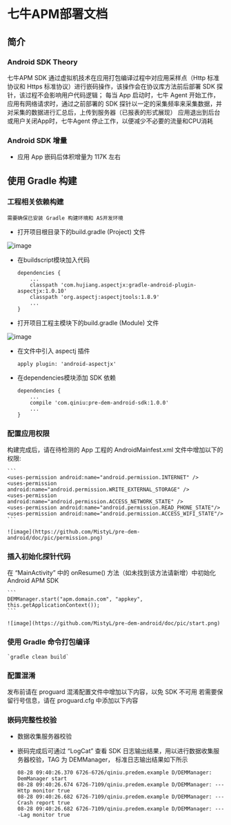 # 七牛APM部署文档
## 简介
### Android SDK Theory
七牛APM SDK 通过虚拟机技术在应用打包编译过程中对应用采样点（Http 标准协议和 Https 标准协议）进行嵌码操作，该操作会在协议库方法前后部署 SDK 探针，该过程不会影响用户代码逻辑；
每当 App 启动时，七牛 Agent 开始工作，应用有网络请求时，通过之前部署的 SDK 探针以一定的采集频率来采集数据，并对采集的数据进行汇总后，上传到服务器（已报表的形式展现）
应用退出到后台或用户关闭App时，七牛Agent 停止工作，以便减少不必要的流量和CPU消耗
### Android SDK 增量
- 应用 App 嵌码后体积增量为 117K 左右

## 使用 Gradle 构建
### 工程相关依赖构建
 ` 需要确保已安装 Gradle 构建环境和 AS开发环境 `

 - 打开项目根目录下的build.gradle (Project) 文件

![image](https://github.com/MistyL/pre-dem-android/doc/pic/project_gradle.png)

 - 在buildscript模块加入代码

 	```
 	dependencies {
        ...
        classpath 'com.hujiang.aspectjx:gradle-android-plugin-aspectjx:1.0.10'
        classpath 'org.aspectj:aspectjtools:1.8.9'
        ...
    }
 	```

 - 打开项目工程主模块下的build.gradle (Module) 文件

![image](https://github.com/MistyL/pre-dem-android/doc/pic/module_gradle.png)

 - 在文件中引入 aspectj 插件

	```
	apply plugin: 'android-aspectjx'
	```
- 在dependencies模块添加 SDK 依赖

	```
	dependencies {
    	...
    	compile 'com.qiniu:pre-dem-android-sdk:1.0.0'
    	...
   }
    ```

### 配置应用权限
构建完成后，请在待检测的 App 工程的 AndroidMainfest.xml 文件中增加以下的权限:

    ```
    <uses-permission android:name="android.permission.INTERNET" />
    <uses-permission android:name="android.permission.WRITE_EXTERNAL_STORAGE" />
    <uses-permission android:name="android.permission.ACCESS_NETWORK_STATE" />
    <uses-permission android:name="android.permission.READ_PHONE_STATE"/>
    <uses-permission android:name="android.permission.ACCESS_WIFI_STATE"/>
    ```

    ![image](https://github.com/MistyL/pre-dem-android/doc/pic/permission.png)

### 插入初始化探针代码
在 “MainActivity” 中的 onResume() 方法（如未找到该方法请新增）中初始化 Android APM SDK

    ```
    DEMManager.start("apm.domain.com", "appkey", this.getApplicationContext());
    ```

    ![image](https://github.com/MistyL/pre-dem-android/doc/pic/start.png)


### 使用 Gradle 命令打包编译
    `gradle clean build`

### 配置混淆
发布前请在 proguard 混淆配置文件中增加以下内容，以免 SDK 不可用
若需要保留行号信息，请在 proguard.cfg 中添加以下内容

### 嵌码完整性校验
- 数据收集服务器校验
- 嵌码完成后可通过 “LogCat” 查看 SDK 日志输出结果，用以进行数据收集服务器校验，TAG 为 DEMManager， 标准日志输出结果如下所示

    ```
    08-28 09:40:26.370 6726-6726/qiniu.predem.example D/DEMManager: DemManager start
    08-28 09:40:26.674 6726-7109/qiniu.predem.example D/DEMManager: ---Http monitor true
    08-28 09:40:26.682 6726-7109/qiniu.predem.example D/DEMManager: ---Crash report true
    08-28 09:40:26.682 6726-7109/qiniu.predem.example D/DEMManager: ----Lag monitor true
    ```